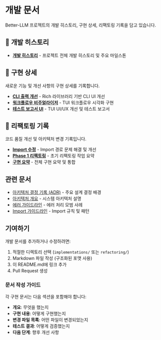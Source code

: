 # 개발 문서

Better-LLM 프로젝트의 개발 히스토리, 구현 상세, 리팩토링 기록을 담고 있습니다.

## 📜 개발 히스토리

- [**개발 히스토리**](history.md) - 프로젝트 전체 개발 히스토리 및 주요 마일스톤

## 🚀 구현 상세

새로운 기능 및 개선 사항의 구현 상세를 기록합니다.

- [**CLI 출력 개선**](implementations/cli-output.md) - Rich 라이브러리 기반 CLI UI 개선
- [**워크플로우 비주얼라이저**](implementations/workflow-visualizer.md) - TUI 워크플로우 시각화 구현
- [**테스트 보고서 UI**](implementations/test-report-ui.md) - TUI UI/UX 개선 및 테스트 보고서

## 🔧 리팩토링 기록

코드 품질 개선 및 아키텍처 변경 기록입니다.

- [**Import 수정**](refactoring/import-fixes.md) - Import 경로 문제 해결 및 개선
- [**Phase 1 리팩토링**](refactoring/phase1.md) - 초기 리팩토링 작업 요약
- [**구현 요약**](refactoring/implementation-summary.md) - 전체 구현 요약 및 통합

## 관련 문서

- [아키텍처 결정 기록 (ADR)](../adr/0000-template.md) - 주요 설계 결정 배경
- [아키텍처 개요](../architecture.md) - 시스템 아키텍처 설명
- [에러 가이드라인](../ERROR_HANDLING_GUIDELINES.md) - 에러 처리 모범 사례
- [Import 가이드라인](../IMPORT_GUIDELINES.md) - Import 규칙 및 패턴

## 기여하기

개발 문서를 추가하거나 수정하려면:

1. 적절한 디렉토리 선택 (`implementations/` 또는 `refactoring/`)
2. Markdown 파일 작성 (구조화된 포맷 사용)
3. 이 README.md에 링크 추가
4. Pull Request 생성

### 문서 작성 가이드

각 구현 문서는 다음 섹션을 포함해야 합니다:

- **개요**: 무엇을 했는지
- **구현 내용**: 어떻게 구현했는지
- **변경 파일 목록**: 어떤 파일이 변경되었는지
- **테스트 결과**: 어떻게 검증했는지
- **다음 단계**: 향후 개선 사항
